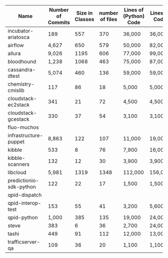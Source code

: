 | Name                             | Number of Commits | Size in Classes | number of files | Lines of (Python) Code | Lines of Code | 
|----------------------------------|-------------------|-----------------|-----------------|------------------------|---------------|
| incubator-ariatosca              |               189 |             557 |             370 |                 36,000 |        36,000 | 
| airflow                          |             4,627 |             650 |             579 |                 50,000 |        82,000 | 
| allura                           |             9,026 |            1195 |             606 |                 77,000 |        99,000 | 
| bloodhound                       |             1,238 |            1068 |             463 |                 75,000 |        87,000 | 
| cassandra-dtest                  |             5,074 |             460 |             136 |                 59,000 |        59,000 | 
| chemistry-cmislib                |               117 |              86 |              18 |                  5,000 |         5,000 | 
| cloudstack-ec2stack              |               341 |              21 |              72 |                  4,500 |         4,500 | 
| cloudstack-gcestack              |               330 |              37 |              54 |                  3,100 |         3,100 | 
| fluo-muchos                      |                   |                 |                 |                        |               |
| infrastructure-puppet            |             8,863 |             122 |             107 |                 11,000 |        19,000 | 
| kibble                           |               533 |               8 |              76 |                  7,900 |        16,000 | 
| kibble-scanners                  |               132 |              12 |              30 |                  3,900 |         3,900 | 
| libcloud                         |             5,981 |            1319 |            1348 |                112,000 |       156,000 |
| predictionio-sdk-python          |               122 |              22 |              17 |                  1,500 |         1,500 | 
| qpid-dispatch                    |                   |                 |                 |                        |               |
| qpid-interop-test                |               153 |              55 |              41 |                  3,200 |         5,600 | 
| qpid-python                      |             1,000 |             385 |             135 |                 19,000 |        24,000 | 
| steve                            |               383 |               6 |              36 |                  2,700 |        24,000 
| tashi                            |               449 |              91 |             112 |                 12,000 |        13,000 | 
| trafficserver-qa                 |               109 |              36 |              20 |                  1,100 |         1,100 | 
